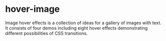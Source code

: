# hover-image
Image hover effects is a collection of ideas for a gallery of images with text.  It consists of four demos including eight hover effects demonstrating different possibilities of CSS transitions.
